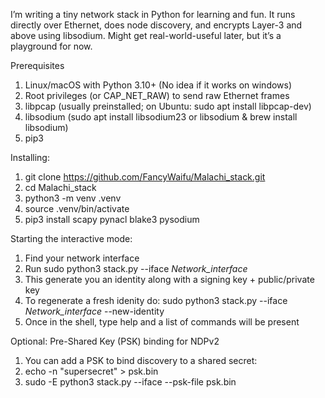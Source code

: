 I’m writing a tiny network stack in Python for learning and fun. It runs directly over Ethernet, does node discovery, and encrypts Layer-3 and above using libsodium. Might get real-world-useful later, but it’s a playground for now.

Prerequisites
1) Linux/macOS with Python 3.10+ (No idea if it works on windows)
2) Root privileges (or CAP_NET_RAW) to send raw Ethernet frames
3) libpcap (usually preinstalled; on Ubuntu: sudo apt install libpcap-dev)
4) libsodium (sudo apt install libsodium23 or libsodium & brew install libsodium)
5) pip3

Installing:
1) git clone https://github.com/FancyWaifu/Malachi_stack.git
2) cd Malachi_stack
3) python3 -m venv .venv
4) source .venv/bin/activate
5) pip3 install scapy pynacl blake3 pysodium

Starting the interactive mode:
1) Find your network interface
2) Run sudo python3 stack.py --iface *Network_interface*
3) This generate you an identity along with a signing key + public/private key
4) To regenerate a fresh idenity do: sudo python3 stack.py --iface *Network_interface* --new-identity
5) Once in the shell, type help and a list of commands will be present

Optional: Pre-Shared Key (PSK) binding for NDPv2
1) You can add a PSK to bind discovery to a shared secret:
2) echo -n "supersecret" > psk.bin
3) sudo -E python3 stack.py --iface <iface> --psk-file psk.bin
